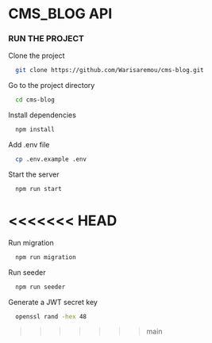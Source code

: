 # CMS_BLOG API

### RUN THE PROJECT

Clone the project

```bash
  git clone https://github.com/Warisaremou/cms-blog.git
```

Go to the project directory

```bash
  cd cms-blog
```

Install dependencies

```bash
  npm install
```

Add .env file

```bash
  cp .env.example .env
```

Start the server

```bash
  npm run start
```
<<<<<<< HEAD
=======

Run migration

```bash
  npm run migration
```

Run seeder

```bash
  npm run seeder
```

Generate a JWT secret key

```bash
  openssl rand -hex 48
```
>>>>>>> main
